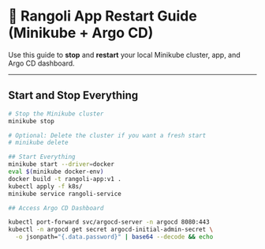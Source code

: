 # 🔁 Rangoli App Restart Guide (Minikube + Argo CD)

Use this guide to **stop** and **restart** your local Minikube cluster, app, and Argo CD dashboard.

---

## Start and Stop Everything

```bash
# Stop the Minikube cluster
minikube stop

# Optional: Delete the cluster if you want a fresh start
# minikube delete

## Start Everything
minikube start --driver=docker
eval $(minikube docker-env)
docker build -t rangoli-app:v1 .        
kubectl apply -f k8s/                  
minikube service rangoli-service

## Access Argo CD Dashboard

kubectl port-forward svc/argocd-server -n argocd 8080:443
kubectl -n argocd get secret argocd-initial-admin-secret \
  -o jsonpath="{.data.password}" | base64 --decode && echo
